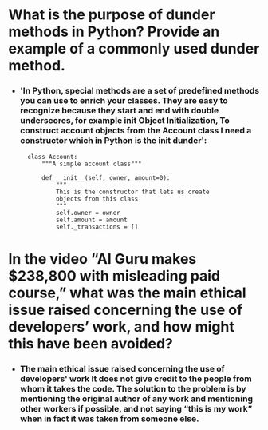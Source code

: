 # What is the purpose of dunder methods in Python? Provide an example of a commonly used dunder method.

* ### 'In Python, special methods are a set of predefined methods you can use to enrich your classes. They are easy to recognize because they start and end with double underscores, for example __init__ Object Initialization, To construct account objects from the Account class I need a constructor which in Python is the __init__ dunder':
        class Account:
            """A simple account class"""

            def __init__(self, owner, amount=0):
                """
                This is the constructor that lets us create
                objects from this class
                """
                self.owner = owner
                self.amount = amount
                self._transactions = []

# In the video “AI Guru makes $238,800 with misleading paid course,” what was the main ethical issue raised concerning the use of developers’ work, and how might this have been avoided?

* ### The main ethical issue raised concerning the use of developers' work It does not give credit to the people from whom it takes the code. The solution to the problem is by mentioning the original author of any work and mentioning other workers if possible, and not saying “this is my work” when in fact it was taken from someone else.